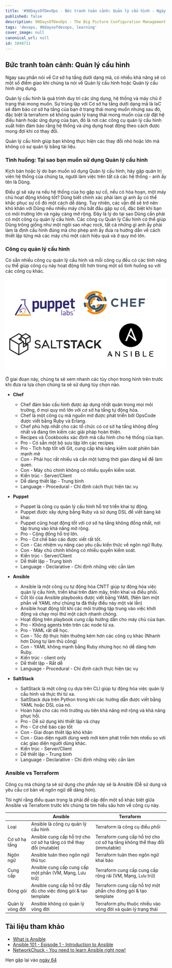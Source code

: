 ```yaml
---
title: '#90DaysOfDevOps - Bức tranh toàn cảnh: Quản lý cấu hình - Ngày 63'
published: false
description: 90DaysOfDevOps - The Big Picture Configuration Management
tags: 'devops, 90daysofdevops, learning'
cover_image: null
canonical_url: null
id: 1048711
---
```


## Bức tranh toàn cảnh: Quản lý cấu hình

Ngay sau phần nói về Cơ sở hạ tầng dưới dạng mã, có nhiều khả năng sẽ có một số điểm giao khi chúng ta nói về Quản lý cấu hình hoặc Quản lý cấu hình ứng dụng.

Quản lý cấu hình là quá trình duy trì các ứng dụng, hệ thống và máy chủ ở trạng thái mong muốn. Sự trùng lặp với Cơ sở hạ tầng dưới dạng mã là IaC sẽ đảm bảo cơ sở hạ tầng của bạn ở trạng thái mong muốn nhưng sau đó, đặc biệt là terraform sẽ không quản lý trạng thái mong muốn của cài đặt hệ điều hành hoặc ứng dụng của bạn, đó là nơi các công cụ quản lý cấu hình xuất hiện đảm bảo rằng hệ thống và ứng dụng hoạt động theo cách được mong đợi khi có thay đổi.

Quản lý cấu hình giúp bạn không thực hiện các thay đổi nhỏ hoặc lớn mà không có sự quản lý bằng tài liệu.

### Tình huống: Tại sao bạn muốn sử dụng Quản lý cấu hình

Kịch bản hoặc lý do bạn muốn sử dụng Quản lý cấu hình, hãy gặp quản trị viên hệ thống của chúng ta, người làm việc trên tất cả các hệ thống - anh ấy tên là Dũng.

Điều gì sẽ xảy ra nếu hệ thống của họ gặp sự cố, nếu có hỏa hoạn, một máy chủ hoạt động không tốt? Dũng biết chính xác phải làm gì anh ấy có thể khắc phục sự cố đó một cách dễ dàng. Tuy nhiên, các vấn đề sẽ trở nên khó khăn với Dũng nếu nhiều máy chủ bắt đầu gặp sự cố, đặc biệt khi bạn có môi trường lớn và ngày càng mở rộng. Đây là lý do tại sao Dũng cần phải có một công cụ quản lý cấu hình. Các công cụ Quản lý Cấu hình có thể giúp Dũng trông giống như một ngôi sao nhạc rock, tất cả những gì anh ấy phải làm là định cấu hình đúng mã cho phép anh ấy đưa ra hướng dẫn về cách thiết lập từng mã các máy chủ một cách hiệu quả và ở quy mô lớn.

### Công cụ quản lý cấu hình

Có sẵn nhiều công cụ quản lý cấu hình và mỗi công cụ đều có các tính năng cụ thể giúp công cụ này hoạt động tốt hơn trong một số tình huống so với các công cụ khác.

![](../../Days/Images/Day63_config1.png)

Ở giai đoạn này, chúng ta sẽ xem nhanh các tùy chọn trong hình trên trước khi đưa ra lựa chọn chúng ta sẽ sử dụng tùy chọn nào.

- **Chef**

   - Chef đảm bảo cấu hình được áp dụng nhất quán trong mọi môi trường, ở mọi quy mô lớn với cơ sở hạ tầng tự động hóa.
   - Chef là một công cụ mã nguồn mở được phát triển bởi OpsCode được viết bằng Ruby và Erlang.
   - Chef phù hợp nhất cho các tổ chức có cơ sở hạ tầng không đồng nhất và đang tìm kiếm các giải pháp hoàn thiện.
   - Recipes và Cookbooks xác định mã cấu hình cho hệ thống của bạn.
   - Pro - Có sẵn một bộ sưu tập lớn các recipes
   - Pro - Tích hợp tốt với Git, cung cấp khả năng kiểm soát phiên bản mạnh mẽ
   - Con - Phải học rất nhiều và cần một lượng thời gian đáng kể để làm quen.
   - Con - Máy chủ chính không có nhiều quyền kiểm soát.
   - Kiến trúc - Server/Client
   - Dễ dàng thiết lập - Trung bình
   - Language - Procedural - Chỉ định cách thực hiện tác vụ


- **Puppet**

   - Puppet là công cụ quản lý cấu hình hỗ trợ triển khai tự động.
   - Puppet được xây dựng bằng Ruby và sử dụng DSL để viết bảng kê khai.
   - Puppet cũng hoạt động tốt với cơ sở hạ tầng không đồng nhất, nơi tập trung vào khả năng mở rộng.
   - Pro - Cộng đồng hỗ trợ lớn.
   - Pro - Cơ chế báo cáo được viết rất tốt.
   - Con - Các nhiệm vụ nâng cao yêu cầu kiến ​​thức về ngôn ngữ Ruby.
   - Con - Máy chủ chính không có nhiều quyền kiểm soát.
   - Kiến trúc - Server/Client
   - Dễ thiết lập - Trung bình
   - Language - Declarative - Chỉ định những việc cần làm

- **Ansible**

   - Ansible là một công cụ tự động hóa CNTT giúp tự động hóa việc quản lý cấu hình, triển khai trên đám mây, triển khai và điều phối.
   - Cốt lõi của Ansible playbooks được viết bằng YAML (Nên làm một phần về YAML như chúng ta đã thấy điều này một vài lần)
   - Ansible hoạt động tốt khi các môi trường tập trung vào việc khởi động và chạy mọi thứ một cách nhanh chóng.
   - Hoạt động trên playbook cung cấp hướng dẫn cho máy chủ của bạn.
   - Pro - Không agents trên trên các node từ xa.
   - Pro - YAML rất dễ học.
   - Con - Tốc độ thực hiện thường kém hơn các công cụ khác (Nhanh hơn Dũng tự làm thủ công)
   - Con - YAML không mạnh bằng Ruby nhưng học nó dễ dàng hơn Ruby.
   - Kiến trúc - client only
   - Dễ thiết lập - Rất dễ
   - Language - Procedural - Chỉ định cách thực hiện tác vụ

- **SaltStack**

   - SaltStack là một công cụ dựa trên CLI giúp tự động hóa việc quản lý cấu hình và thực thi từ xa.
   - SaltStack dựa trên Python trong khi các hướng dẫn được viết bằng YAML hoặc DSL của nó.
   - Hoàn hảo cho các môi trường ưu tiên khả năng mở rộng và khả năng phục hồi.
   - Pro - Dễ sử dụng khi thiết lập và chạy
   - Pro - Cơ chế báo cáo tốt
   - Con - Giai đoạn thiết lập khó khăn
   - Con - Giao diện người dùng web mới kém phát triển hơn nhiều so với các giao diện người dùng khác.
   - Kiến trúc - Server/Client
   - Dễ thiết lập - Trung bình
   - Language - Declarative - Chỉ định những việc cần làm

### Ansible vs Terraform

Công cụ mà chúng ta sẽ sử dụng cho phần này sẽ là Ansible (Dễ sử dụng và yêu cầu cơ bản về ngôn ngữ dễ dàng hơn).

Tôi nghĩ rằng điều quan trọng là phải đề cập đến một số khác biệt giữa Ansible và Terraform trước khi chúng ta tìm hiểu sâu hơn về công cụ này.

|                | Ansible                                                      | Terraform                                                        |
| -------------- | ------------------------------------------------------------ | ---------------------------------------------------------------- |
| Loại | Ansible là công cụ quản lý cấu hình | Terraform là công cụ điều phối |
| Cơ sở hạ tầng | Ansible cung cấp hỗ trợ cho cơ sở hạ tầng có thể thay đổi (mutable) | Terraform cung cấp hỗ trợ cho cơ sở hạ tầng không thể thay đổi (immutable) |
| Ngôn ngữ | Ansible tuân theo ngôn ngữ thủ tục | Terraform tuân theo ngôn ngữ khai báo |
| Cung cấp | Ansible cung cấp cung cấp một phần (VM, Mạng, Lưu trữ) | Terraform cung cấp cung cấp rộng rãi (VM, Mạng, Lưu trữ) |
| Đóng gói | Ansible cung cấp hỗ trợ đầy đủ cho việc đóng gói & tạo template | Terraform cung cấp hỗ trợ một phần cho đóng gói & tạo template |
| Quản lý vòng đời | Ansible không có quản lý vòng đời | Terraform phụ thuộc nhiều vào vòng đời và quản lý trạng thái |

## Tài liệu tham khảo

- [What is Ansible](https://www.youtube.com/watch?v=1id6ERvfozo)
- [Ansible 101 - Episode 1 - Introduction to Ansible](https://www.youtube.com/watch?v=goclfp6a2IQ)
- [NetworkChuck - You need to learn Ansible right now!](https://www.youtube.com/watch?v=5hycyr-8EKs&t=955s)

Hẹn gặp lại vào [ngày 64](day64.md)
